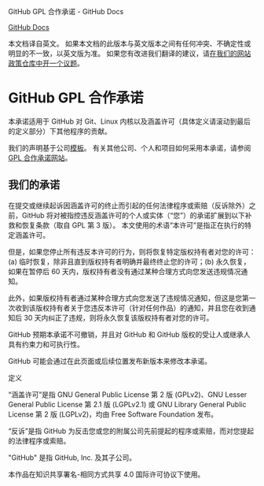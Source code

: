 GitHub GPL 合作承诺 - GitHub Docs

[](/cn)[GitHub Docs](/cn)

本文档译自英文。 如果本文档的此版本与英文版本之间有任何冲突、不确定性或明显的不一致，以英文版为准。 如果您有改进我们翻译的建议，请[在我们的网站政策仓库中开一个议题](https://github.com/github/site-policy/issues)。

GitHub GPL 合作承诺
==========

本承诺适用于 GitHub 对 Git、Linux 内核以及涵盖许可（具体定义请滚动到最后的定义部分）下其他程序的贡献。

我们的声明基于公司[模板](https://github.com/gplcc/gplcc/blob/master/Company/GPL%20Cooperation%20Commitment-Company-Template.md)。 有关其他公司、个人和项目如何采用本承诺，请参阅 [GPL 合作承诺网站](https://gplcc.github.io/gplcc/)。

[](#our-commitment)我们的承诺
----------

在提交或继续起诉因涵盖许可的终止而引起的任何法律程序或索赔（反诉除外）之前，GitHub 将对被指控违反涵盖许可的个人或实体（“您”）的承诺扩展到以下补救和恢复条款（取自 GPL 第 3 版）。 本文使用的术语“本许可”是指正在执行的特定涵盖许可。

但是，如果您停止所有违反本许可的行为，则将恢复特定版权持有者对您的许可：(a) 临时恢复，除非且直到版权持有者明确并最终终止您的许可；(b) 永久恢复，如果在暂停后 60 天内，版权持有者没有通过某种合理方式向您发送违规情况通知。

此外，如果版权持有者通过某种合理方式向您发送了违规情况通知，但这是您第一次收到该版权持有者关于您违反本许可（针对任何作品）的通知，并且您在收到通知后 30 天内纠正了违规，则将永久恢复该版权持有者对您的许可。

GitHub 预期本承诺不可撤销，并且对 GitHub 和 GitHub 版权的受让人或继承人具有约束力和可执行性。

GitHub 可能会通过在此页面或后续位置发布新版本来修改本承诺。

定义

“涵盖许可”是指 GNU General Public License 第 2 版 (GPLv2)、GNU Lesser General Public License 第 2.1 版 (LGPLv2.1) 或 GNU Library General Public License 第 2 版 (LGPLv2)，均由 Free Software Foundation 发布。

“反诉”是指 GitHub 为反击您或您的附属公司先前提起的程序或索赔，而对您提起的法律程序或索赔。

"GitHub" 是指 GitHub, Inc. 及其子公司。

本作品在知识共享署名-相同方式共享 4.0 国际许可协议下使用。
